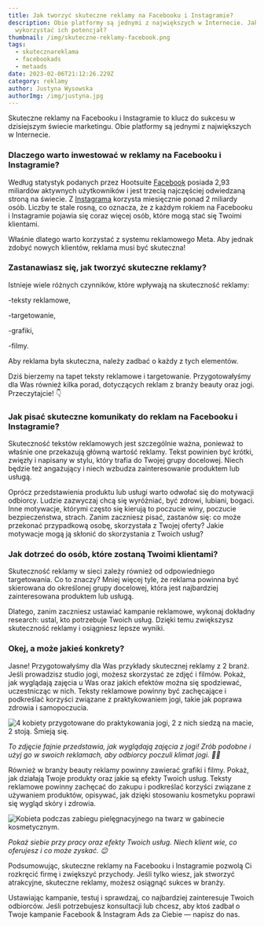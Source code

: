 ```yaml
---
title: Jak tworzyć skuteczne reklamy na Facebooku i Instagramie?
description: Obie platformy są jednymi z największych w Internecie. Jak
  wykorzystać ich potencjał?
thumbnail: /img/skuteczne-reklamy-facebook.png
tags:
  - skutecznareklama
  - facebookads
  - metaads
date: 2023-02-06T21:12:26.229Z
category: reklamy
author: Justyna Wysowska
authorImg: /img/justyna.jpg
---
```

Skuteczne reklamy na Facebooku i Instagramie to klucz do sukcesu w dzisiejszym świecie marketingu. Obie platformy są jednymi z największych w Internecie. 

### Dlaczego warto inwestować w reklamy na Facebooku i Instagramie?

Według statystyk podanych przez Hootsuite [Facebook](https://blog.hootsuite.com/facebook-statistics/#Facebook_usage_stats) posiada 2,93 miliardów aktywnych użytkowników i jest trzecią najczęściej odwiedzaną stroną na świecie. Z [Instagrama](https://blog.hootsuite.com/instagram-statistics/) korzysta miesięcznie ponad 2 miliardy osób. Liczby te stale rosną, co oznacza, że z każdym rokiem na Facebooku i Instagramie pojawia się coraz więcej osób, które mogą stać się Twoimi klientami. 

Właśnie dlatego warto korzystać z systemu reklamowego Meta. Aby jednak zdobyć nowych klientów, reklama musi być skuteczna!

### Zastanawiasz się, jak tworzyć skuteczne reklamy?

Istnieje wiele różnych czynników, które wpływają na skuteczność reklamy:

\-teksty reklamowe,

\-targetowanie,

\-grafiki, 

\-filmy.

Aby reklama była skuteczna, należy zadbać o każdy z tych elementów. 

Dziś bierzemy na tapet teksty reklamowe i targetowanie. Przygotowałyśmy dla Was również kilka porad, dotyczących reklam z branży beauty oraz jogi. Przeczytajcie! 👇

### Jak pisać skuteczne komunikaty do reklam na Facebooku i Instagramie?

Skuteczność tekstów reklamowych jest szczególnie ważna, ponieważ to właśnie one przekazują główną wartość reklamy. Tekst powinien być krótki, zwięzły i napisany w stylu, który trafia do Twojej grupy docelowej. Niech będzie też angażujący i niech wzbudza zainteresowanie produktem lub usługą.

Oprócz przedstawienia produktu lub usługi warto odwołać się do motywacji odbiorcy. Ludzie zazwyczaj chcą się wyróżniać, być zdrowi, lubiani, bogaci. Inne motywacje, którymi często się kierują to poczucie winy, poczucie bezpieczeństwa, strach. Zanim zaczniesz pisać, zastanów się: co może przekonać przypadkową osobę, skorzystała z Twojej oferty? Jakie motywacje mogą ją skłonić do skorzystania z Twoich usług?

### Jak dotrzeć do osób, które zostaną Twoimi klientami?

Skuteczność reklamy w sieci zależy również od odpowiedniego targetowania. Co to znaczy? Mniej więcej tyle, że reklama powinna być skierowana do określonej grupy docelowej, która jest najbardziej zainteresowana produktem lub usługą. 

Dlatego, zanim zaczniesz ustawiać kampanie reklamowe, wykonaj dokładny research: ustal, kto potrzebuje Twoich usług. Dzięki temu zwiększysz skuteczność reklamy i osiągniesz lepsze wyniki.

### Okej, a może jakieś konkrety?

Jasne! Przygotowałyśmy dla Was przykłady skutecznej reklamy z 2 branż. Jeśli prowadzisz studio jogi, możesz skorzystać ze zdjęć i filmów. Pokaż, jak wyglądają zajęcia u Was oraz jakich efektów można się spodziewać, uczestnicząc w nich. Teksty reklamowe powinny być zachęcające i podkreślać korzyści związane z praktykowaniem jogi, takie jak poprawa zdrowia i samopoczucia.

![4 kobiety przygotowane do praktykowania jogi, 2 z nich siedzą na macie, 2 stoją. Śmieją się.](https://lh4.googleusercontent.com/TuLk6K2gXhMcxpHytXQuL93IWqHSmonYNYpEfaaA_fx6OSA4LLgOFdidcxOjHN4z5b6PxOAB_85QNF-nz9NGa4NDAq9A1XYVVqIMHLNfOh84_KxOJddxx4LDQsesKnj4-gKjjw_5uYt6hcaKxhwiHyE "Kampanie reklamowe dla jogi")

*To zdjęcie fajnie przedstawia, jak wyglądają zajęcia z jogi! Zrób podobne i użyj go w swoich reklamach, aby odbiorcy poczuli klimat jogi. 🧘‍♂️*

Również w branży beauty reklamy powinny zawierać grafiki i filmy. Pokaż, jak działają Twoje produkty oraz jakie są efekty Twoich usług. Teksty reklamowe powinny zachęcać do zakupu i podkreślać korzyści związane z używaniem produktów, opisywać, jak dzięki stosowaniu kosmetyku poprawi się wygląd skóry i zdrowia. 

![Kobieta podczas zabiegu pielęgnacyjnego na twarz w gabinecie kosmetycznym.](https://lh6.googleusercontent.com/S-GGSRv9IC_nWXRkHGSnthakN3Foj2zXN7m4Xm40t9sPiA8KlSp1HxNKJt2uE4Z4-jLY2xPxvNI4fvbyM3hl31YqLcIhQIzXhFm46TL4TUuxLbnWWRDRlksLpnjGJWPqxLXAYXGGl3IDGrWisqX6rvs "Kampanie reklamowe dla branży beauty")

*Pokaż siebie przy pracy oraz efekty Twoich usług. Niech klient wie, co oferujesz i co może zyskać. 😉*

Podsumowując, skuteczne reklamy na Facebooku i Instagramie pozwolą Ci rozkręcić firmę i zwiększyć przychody. Jeśli tylko wiesz, jak stworzyć atrakcyjne, skuteczne reklamy, możesz osiągnąć sukces w branży. 

Ustawiając kampanie, testuj i sprawdzaj, co najbardziej zainteresuje Twoich odbiorców. Jeśli potrzebujesz konsultacji lub chcesz, aby ktoś zadbał o Twoje kampanie Facebook & Instagram Ads za Ciebie — napisz do nas.